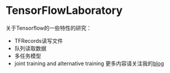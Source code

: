 # TensorFlowLaboratory

关于Tensorflow的一些特性的研究：
- TFRecords读写文件
- 队列读取数据
- 多任务模型
- joint training and alternative training
更多内容请关注我的[blog](http://blog.csdn.net/u012759136)
